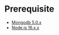 # Prerequisite

* [Mongodb 5.0.x](https://www.mongodb.com/download-center/community)
* [Node.js 16.x.x](https://nodejs.org/en)
